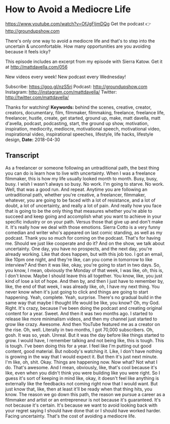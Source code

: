# How to Avoid a Mediocre Life
https://www.youtube.com/watch?v=OfJgFljmDQg
Get the podcast 👉 http://groundupshow.com

There's only one way to avoid a mediocre life and that's to step into the uncertain & uncomfortable. How many opportunities are you avoiding because it feels icky?

This episode includes an excerpt from my episode with Sierra Katow. Get it at http://mattdavella.com/056

New videos every week! New podcast every Wednesday!

Subscribe:  https://goo.gl/nzS5ri
Podcast:  http://groundupshow.com
Instagram:  http://instagram.com/mattdavella/
Twitter:  http://twitter.com/mattdavella/

Thanks for watching!
**Keywords:** behind the scenes, creative, creator, creators, documentary, film, filmmaker, filmmaking, freelance, freelance life, freelancer, hustle, create, get started, ground up, make, matt davella, matt d'avella, podcast, podcasting, start, the ground up show, motivation, inspiration, mediocrity, mediocre, motivational speech, motivational video, inspirational video, inspirational speeches, lifestyle, life hacks, lifestyle design, 
**Date:** 2018-04-30

## Transcript
 As a freelancer or someone following an untraditional path, the best thing you can do is learn how to live with uncertainty. When I was a freelance filmmaker, this is how my life usually looked month to month. Busy, busy, busy. I wish I wasn't always so busy. No work. I'm going to starve. No work. Well, that was a good run. And repeat. Anytime you are following an untraditional path, whether you're creative, a freelancer, filmmaker, whatever, you are going to be faced with a lot of resistance, and a lot of doubt, a lot of uncertainty, and really a lot of pain. And really how you face that is going to be the only thing that measures whether you're able to succeed and keep going and accomplish what you want to achieve in your specific industry or on your path. Versus those that give up and don't make it. It's really how we deal with those emotions. Sierra Cotto is a very funny comedian and writer who's appeared on last comic standing, as well as my podcast. Thank you so much for coming on the podcast. That's for having me. Should we just like cooperate and do it? And on the show, we talk about uncertainty. One day, you have no prospects, and the next day, you're already working. Like that does happen, but with this job too. I got an email, like 10pm one night, and they're like, can you come in tomorrow to like interview? And then it was like, okay, you're going to start in two days. So, you know, I mean, obviously the Monday of that week, I was like, oh, this is, I don't know. Maybe I should leave this all together. You know, like, you just kind of lose a lot of hope. And then by, and then I just have to remember by, like, the end of that week, I was already like, oh, I have my next thing. You never know when it's just going to click and things are going to start happening. Yeah, complete. Yeah, surprise. There's no gradual build in the same way that maybe I thought life would be like, you know? Oh, my God. Right. It's crazy, because I've been doing the podcast and creating original content for a year. Sweet. And then it was two months ago. I started to release like more minimalism videos, and then my channel just started to grow like crazy. Awesome. And then YouTube featured me as a creator on the rise. Oh, well. Literally in two months, I got 70,000 subscribers. Oh, gosh. It was so, yeah. Unreal. But it was the day before like things started to grow. I would have, I remember talking and not being like, this is tough. This is tough. I've been doing this for a year. I feel like I'm putting out good content, good material. But nobody's watching it. Like, I don't have nothing is growing in the way that I would expect it. But then it's just next minute. I'm like, oh, shit. Okay. Things are happening now. Now what? Not what I do. That's awesome. And I mean, obviously, like, that's cool because it's like, even when you didn't think you were building like you were right. So I guess it's sort of keeping in mind like, okay, it doesn't feel like anything is externally like the feedbacks not coming right now that I would want. But just know that, like, then at least it'll be ready when that thing hits, you know. The reason we go down this path, the reason we pursue a career as a filmmaker and artist or an entrepreneur is not because it's guaranteed. It's not because it's certain. It's because we want to avoid looking back with your regret saying I should have done that or I should have worked harder. Facing uncertainty. That's the cost of avoiding a mediocre life.
